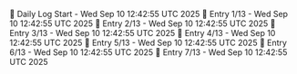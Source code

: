 📅 Daily Log Start - Wed Sep 10 12:42:55 UTC 2025
📌 Entry 1/13 - Wed Sep 10 12:42:55 UTC 2025
📌 Entry 2/13 - Wed Sep 10 12:42:55 UTC 2025
📌 Entry 3/13 - Wed Sep 10 12:42:55 UTC 2025
📌 Entry 4/13 - Wed Sep 10 12:42:55 UTC 2025
📌 Entry 5/13 - Wed Sep 10 12:42:55 UTC 2025
📌 Entry 6/13 - Wed Sep 10 12:42:55 UTC 2025
📌 Entry 7/13 - Wed Sep 10 12:42:55 UTC 2025
